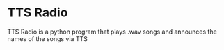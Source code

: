 # TTS Radio
TTS Radio is a python program that plays .wav songs and announces the names of the songs via TTS
